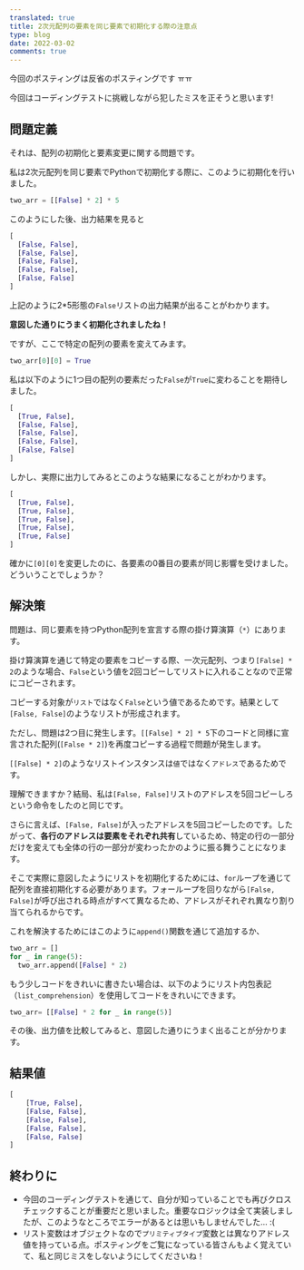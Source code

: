 ```yaml
---
translated: true
title: 2次元配列の要素を同じ要素で初期化する際の注意点
type: blog
date: 2022-03-02
comments: true
---
```

今回のポスティングは反省のポスティングです ㅠㅠ

今回はコーディングテストに挑戦しながら犯したミスを正そうと思います!

## 問題定義

それは、配列の初期化と要素変更に関する問題です。

私は2次元配列を同じ要素でPythonで初期化する際に、このように初期化を行いました。

```python
two_arr = [[False] * 2] * 5
``` 
このようにした後、出力結果を見ると

```python
[
  [False, False], 
  [False, False], 
  [False, False], 
  [False, False], 
  [False, False]
]
```

上記のように2*5形態の`False`リストの出力結果が出ることがわかります。

**意図した通りにうまく初期化されましたね！**

ですが、ここで特定の配列の要素を変えてみます。
```python
two_arr[0][0] = True
```
私は以下のように1つ目の配列の要素だった`False`が`True`に変わることを期待しました。

```python
[
  [True, False], 
  [False, False], 
  [False, False], 
  [False, False], 
  [False, False]
]
```

しかし、実際に出力してみるとこのような結果になることがわかります。

```python
[
  [True, False], 
  [True, False], 
  [True, False], 
  [True, False], 
  [True, False]
]
```

確かに`[0][0]`を変更したのに、各要素の0番目の要素が同じ影響を受けました。どういうことでしょうか？

## 解決策

問題は、同じ要素を持つPython配列を宣言する際の掛け算演算（`*`）にあります。

掛け算演算を通じて特定の要素をコピーする際、一次元配列、つまり`[False] * 2`のような場合、`False`という値を2回コピーしてリストに入れることなので正常にコピーされます。 

コピーする対象が`リスト`ではなく`False`という値であるためです。結果として`[False, False]`のようなリストが形成されます。

ただし、問題は2つ目に発生します。`[[False] * 2] * 5`下のコードと同様に宣言された配列(`[False * 2]`)を再度コピーする過程で問題が発生します。

`[[False] * 2]`のようなリストインスタンスは`値`ではなく`アドレス`であるためです。

理解できますか？結局、私は`[False, False]`リストのアドレスを5回コピーしろという命令をしたのと同じです。

さらに言えば、`[False, False]`が入ったアドレスを5回コピーしたのです。したがって、**各行のアドレスは要素をそれぞれ共有**しているため、特定の行の一部分だけを変えても全体の行の一部分が変わったかのように振る舞うことになります。

そこで実際に意図したようにリストを初期化するためには、`for`ループを通じて配列を直接初期化する必要があります。フォーループを回りながら`[False, False]`が呼び出される時点がすべて異なるため、アドレスがそれぞれ異なり割り当てられるからです。

これを解決するためにはこのように`append()`関数を通じて追加するか、
```python
two_arr = []
for _ in range(5):
  two_arr.append([False] * 2)
```
もう少しコードをきれいに書きたい場合は、以下のようにリスト内包表記（`list_comprehension`）を使用してコードをきれいにできます。
```python
two_arr= [[False] * 2 for _ in range(5)]
```

その後、出力値を比較してみると、意図した通りにうまく出ることが分かります。

## 結果値

```python
[
    [True, False], 
    [False, False], 
    [False, False], 
    [False, False], 
    [False, False]
]
```

## 終わりに
- 今回のコーディングテストを通じて、自分が知っていることでも再びクロスチェックすることが重要だと思いました。重要なロジックは全て実装しましたが、このようなところでエラーがあるとは思いもしませんでした… :(
- リスト変数はオブジェクトなので`プリミティブタイプ`変数とは異なりアドレス値を持っている点。ポスティングをご覧になっている皆さんもよく覚えていて、私と同じミスをしないようにしてくださいね！
